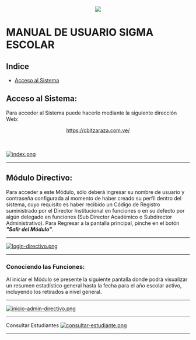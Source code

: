 <center>
   <a href="http:/cbitzaraza.com.ve/"><img src="https://i.pinimg.com/474x/aa/7a/1c/aa7a1ccaf2bfbca53eb46f9c3f8d8388.jpg" /></a>
</center>

# MANUAL DE USUARIO SIGMA ESCOLAR

## Indice
* [Acceso al Sistema](#acceso-al-sistema)




## Acceso al Sistema:
Para acceder al Sistema puede hacerlo mediante la siguiente dirección Web:
<center>
  <a target="_blank" href="https://cbitzaraza.com.ve/">https://cbitzaraza.com.ve/</a>
</center>
<br><br>

[![index.png](https://i.postimg.cc/GphfSzcf/index.png)](https://postimg.cc/w1ZF1XR5)
<br>
<hr>

## Módulo Directivo:
Para acceder a este Módulo, sólo deberá ingresar su nombre de usuario y contraseña configurada al momento de haber creado su perfil dentro del sistema, cuyo requisito es haber recibido un Código de Registro suministrado por el Director Institucional en funciones o en su defecto por algún delegado en funciones (Sub Director Académico o Subdirector Administrativo). Para Regresar a la pantalla principal, pinche en el botón ***"Salir del Módulo"***.

<hr>

[![login-directivo.png](https://i.postimg.cc/PJtvmLb1/login-directivo.png)](https://postimg.cc/8J0CGz0C)

<hr>

### Conociendo las Funciones:
Al iniciar el Módulo se presente la siguiente pantalla donde podrá visualizar un resumen estadístico general hasta la fecha para el año escolar activo, incluyendo los retirados a nivel general.
<hr>

[![inicio-admin-directivo.png](https://i.postimg.cc/yYDY2XNk/inicio-admin-directivo.png)](https://postimg.cc/nCtJDmBJ)

<hr>


Consultar Estudiantes
[![consultar-estudiante.png](https://i.postimg.cc/qRFWKnH5/consultar-estudiante.png)](https://postimg.cc/DJqCkSZr)

<hr>




